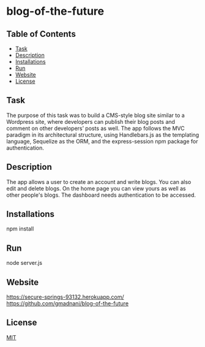 # blog-of-the-future

## Table of Contents
- [Task](#task)
- [Description](#description)
- [Installations](#installations)
- [Run](#run)
- [Website](#website)
- [License](#license)

## Task
The purpose of this task was to build a CMS-style blog site similar to a Wordpress site, where developers can publish their blog posts and comment on other developers’ posts as well. The app follows the MVC paradigm in its architectural structure, using Handlebars.js as the templating language, Sequelize as the ORM, and the express-session npm package for authentication.

## Description 
The app allows a user to create an account and write blogs. You can also edit and delete blogs. On the home page you can view yours as well as other people's blogs. The dashboard needs authentication to be accessed. 

## Installations
npm install

## Run
node server.js


## Website
https://secure-springs-93132.herokuapp.com/
https://github.com/gmadnani/blog-of-the-future

## License
[MIT](https://choosealicense.com/licenses/mit/)